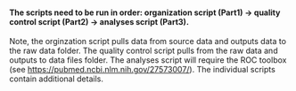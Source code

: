 #### The scripts need to be run in order: organization script (Part1) -> quality control script (Part2) -> analyses script (Part3). 
Note, the orginzation script pulls data from source data and outputs data to the raw data folder. The quality control script pulls from the raw data and outputs to data files folder. The analyses script will require the ROC toolbox (see https://pubmed.ncbi.nlm.nih.gov/27573007/). 
The individual scripts contain additional details.

 
